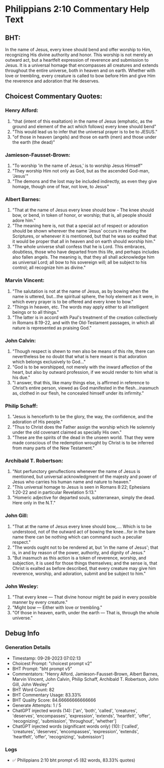 # Philippians 2:10 Commentary Help Text

## BHT:
In the name of Jesus, every knee should bend and offer worship to Him, recognizing His divine authority and honor. This worship is not merely an outward act, but a heartfelt expression of reverence and submission to Jesus. It is a universal homage that encompasses all creatures and extends throughout the entire universe, both in heaven and on earth. Whether with love or trembling, every creature is called to bow before Him and give Him the reverence and adoration that He deserves.

## Choicest Commentary Quotes:
### Henry Alford:
1. "that (intent of this exaltation)  in the name of Jesus (emphatic, as the ground and element of the act which follows)  every knee should bend"
2. "This would lead us to infer that the universal prayer is to be  to JESUS."
3. "of those in heaven (angels) and those on earth (men) and those under the earth (the dead)"

### Jamieson-Fausset-Brown:
1. "To worship 'in the name of Jesus,' is to worship Jesus Himself" 
2. "They worship Him not only as God, but as the ascended God-man, 'Jesus'"
3. "The demons and the lost may be included indirectly, as even they give homage, though one of fear, not love, to Jesus"

### Albert Barnes:
1. "That at the name of Jesus every knee should bow - The knee should bow, or bend, in token of honor, or worship; that is, all people should adore him."
2. "The meaning here is, not that a special act of respect or adoration should be shown wherever the name ‘Jesus’ occurs in reading the Scriptures, or whenever it is mentioned, but that he was so exalted that it would be proper that all in heaven and on earth should worship him."
3. "The whole universe shall confess that he is Lord. This embraces, doubtless, those who have departed from this life, and perhaps includes also fallen angels. The meaning is, that they all shall acknowledge him as universal Lord; all bow to his sovereign will; all be subject to his control; all recognize him as divine."


### Marvin Vincent:
1. "The salutation is not at the name of Jesus, as by bowing when the name is uttered, but...the spiritual sphere, the holy element as it were, in which every prayer is to be offered and every knee to bow."
2. "Things in heaven, etc. The words may apply either to all intelligent beings or to all things."
3. "The latter is in accord with Paul's treatment of the creation collectively in Romans 8:19-22, and with the Old-Testament passages, in which all nature is represented as praising God."

### John Calvin:
1. "Though respect is shewn to men also be means of this rite, there can nevertheless be no doubt that what is here meant is that adoration which belongs exclusively to God..."
2. "God is to be worshipped, not merely with the inward affection of the heart, but also by outward profession, if we would render to him what is his due."
3. "I answer, that this, like many things else, is affirmed in reference to Christ’s entire person, viewed as God manifested in the flesh...inasmuch as, clothed in our flesh, he concealed himself under its infirmity."

### Philip Schaff:
1. "Jesus is henceforth to be the glory, the way, the confidence, and the adoration of His people."
2. "Thus to Christ does the Father assign the worship which He solemnly under the old covenant claimed as specially His own."
3. "These are the spirits of the dead in the unseen world. That they were made conscious of the redemption wrought by Christ is to be inferred from many parts of the New Testament."

### Archibald T. Robertson:
1. "Not perfunctory genuflections whenever the name of Jesus is mentioned, but universal acknowledgment of the majesty and power of Jesus who carries his human name and nature to heaven."
2. "This universal homage to Jesus is seen in Romans 8:22; Ephesians 1:20-22 and in particular Revelation 5:13."
3. "Homeric adjective for departed souls, subterranean, simply the dead. Here only in the N.T."

### John Gill:
1. "That at the name of Jesus every knee should bow,.... Which is to be understood, not of the outward act of bowing the knee...for in the bare name there can be nothing which can command such a peculiar respect."
2. "The words ought not to be rendered at, but 'in the name of Jesus'; that is, in and by reason of the power, authority, and dignity of Jesus."
3. "But inasmuch as this action is a token of reverence, worship, and subjection, it is used for those things themselves; and the sense is, that Christ is exalted as before described, that every creature may give him reverence, worship, and adoration, submit and be subject to him."

### John Wesley:
1. "That every knee — That divine honour might be paid in every possible manner by every creature." 
2. "Might bow — Either with love or trembling." 
3. "Of those in heaven, earth, under the earth — That is, through the whole universe."


## Debug Info
### Generation Details
- Timestamp: 09-28-2023 07:02:13
- Choicest Prompt: "choicest prompt v2"
- BHT Prompt: "bht prompt v5"
- Commentators: "Henry Alford, Jamieson-Fausset-Brown, Albert Barnes, Marvin Vincent, John Calvin, Philip Schaff, Archibald T. Robertson, John Gill, John Wesley"
- BHT Word Count: 82
- BHT Commentary Usage: 83.33%
- BHT Quality Score: 84.66666666666666
- Generate Attempts: 1 / 5
- ChatGPT injected words (14):
	['an', 'both', 'called', 'creatures', 'deserves', 'encompasses', 'expression', 'extends', 'heartfelt', 'offer', 'recognizing', 'submission', 'throughout', 'whether']
- ChatGPT injected words (significant words only) (10):
	['called', 'creatures', 'deserves', 'encompasses', 'expression', 'extends', 'heartfelt', 'offer', 'recognizing', 'submission']

### Logs
- ✅ Philippians 2:10 bht prompt v5 (82 words, 83.33% quotes)